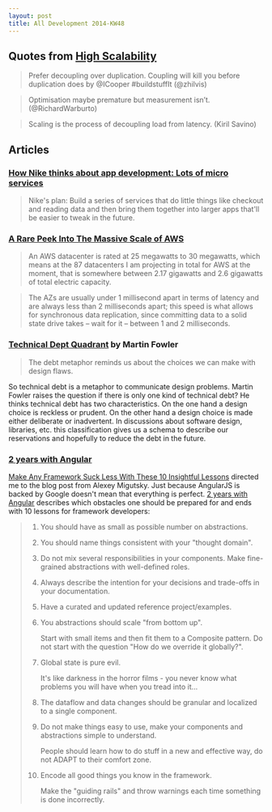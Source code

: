 ```yaml
---
layout: post
title: All Development 2014-KW48 
---
```


## Quotes from [High Scalability](http://highscalability.com/blog/2014/11/21/stuff-the-internet-says-on-scalability-for-november-21st-201.html)
> Prefer decoupling over duplication. Coupling will kill you before duplication does by @ICooper #buildstuffIt (@zhilvis)

> Optimisation maybe premature but measurement isn’t. (@RichardWarburto)

> Scaling is the process of decoupling load from latency. (Kiril Savino)

## Articles

### [How Nike thinks about app development: Lots of micro services](http://highscalability.com/blog/2014/11/21/stuff-the-internet-says-on-scalability-for-november-21st-201.html)
> Nike's plan: Build a series of services that do little things like checkout and reading data and then bring them together into larger apps that'll be easier to tweak in the future.


### [A Rare Peek Into The Massive Scale of AWS](http://www.enterprisetech.com/2014/11/14/rare-peek-massive-scale-aws/)
> An AWS datacenter is rated at 25 megawatts to 30 megawatts, which means at the 87 datacenters I am projecting in total for AWS at the moment, that is somewhere between 2.17 gigawatts and 2.6 gigawatts of total electric capacity.

>The AZs are usually under 1 millisecond apart in terms of latency and are always less than 2 milliseconds apart; this speed is what allows for synchronous data replication, since committing data to a solid state drive takes – wait for it – between 1 and 2 milliseconds.

### [Technical Dept Quadrant](http://martinfowler.com/bliki/TechnicalDebtQuadrant.html) by Martin Fowler

>The debt metaphor reminds us about the choices we can make with design flaws.

So technical debt is a metaphor to communicate design problems. Martin Fowler raises the question if there is only one kind of technical debt? He thinks technical debt has two characteristics. On the one hand a design choice is reckless or prudent. On the other hand a design choice is made either deliberate or inadvertent. In discussions about software design, libraries, etc. this classification gives us a schema to describe our reservations and hopefully to reduce the debt in the future.

### [2 years with Angular](http://www.fse.guru/2-years-with-angular)

[Make Any Framework Suck Less With These 10 Insightful Lessons](http://highscalability.com/blog/2014/11/26/make-any-framework-suck-less-with-these-10-insightful-lesson.html) directed me to the blog post from Alexey Migutsky. Just because AngularJS is backed by Google doesn't mean that everything is perfect. [2 years with Angular](http://www.fse.guru/2-years-with-angular) describes which obstacles one should be prepared for and ends with 10 lessons for framework developers:

> 1. You should have as small as possible number on abstractions.
> 2. You should name things consistent with your "thought domain".
> 3. Do not mix several responsibilities in your components. Make fine-grained abstractions with well-defined roles.
> 4. Always describe the intention for your decisions and trade-offs in your documentation.
> 5. Have a curated and updated reference project/examples.
> 6. You abstractions should scale "from bottom up".
>
>    Start with small items and then fit them to a Composite pattern. Do not start with the question "How do we override it globally?".
> 7. Global state is pure evil.
>
>    It's like darkness in the horror films - you never know what problems you will have when you tread into it...
> 8. The dataflow and data changes should be granular and localized to a single component.
> 9. Do not make things easy to use, make your components and abstractions simple to understand.
>
>    People should learn how to do stuff in a new and effective way, do not ADAPT to their comfort zone.
> 10. Encode all good things you know in the framework.
>
>     Make the "guiding rails" and throw warnings each time something is done incorrectly.

